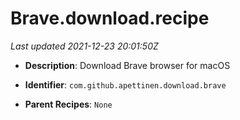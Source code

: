 # Brave.download.recipe

_Last updated 2021-12-23 20:01:50Z_

- **Description**: Download Brave browser for macOS

- **Identifier**: `com.github.apettinen.download.brave`

- **Parent Recipes**: `None`
